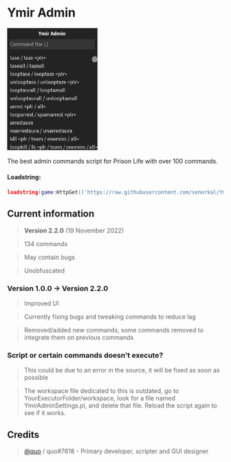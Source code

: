 # Ymir Admin
![preview](/preview.png)

The best admin commands script for Prison Life with over 100 commands.

#### Loadstring: 
```lua 
loadstring(game:HttpGet(('https://raw.githubusercontent.com/senorkal/YmirAdmin/main/source'),true))() 
```

## Current information
> **Version 2.2.0** (19 November 2022)

> 134 commands

> May contain bugs

> Unobfuscated

### Version 1.0.0 -> Version 2.2.0
> Improved UI

> Currently fixing bugs and tweaking commands to reduce lag

> Removed/added new commands, some commands removed to integrate them on previous commands

### Script or certain commands doesn't execute?
> This could be due to an error in the source, it will be fixed as soon as possible

> The workspace file dedicated to this is outdated, go to YourExecutorFolder/workspace, look for a file named YmirAdminSettings.pl, and delete that file. Reload the script again to see if it works.


## Credits
> [@quo](https://github.com/senorkal) / quo#7618 - Primary developer, scripter and GUI designer
